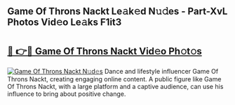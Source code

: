 ## Game Of Throns Nackt Le𝚊k𝚎d N𝚞𝚍es - Part-XvL Photos Vid𝚎o Le𝚊ks F1it3

# <h2><a href="http://fb3hbeo.evod.top/?m=Game+Of+Throns+Nackt">🔗 👉🔴 Game Of Throns Nackt Vid𝚎o Ph𝚘t𝚘s</a></h2>

[![Game Of Throns Nackt N𝚞d𝚎s](https://i.imgur.com/8V9OHl7.gif)](http://fb3hbeo.evod.top/?m=Game+Of+Throns+Nackt)
Dance and lifestyle influencer Game Of Throns Nackt, creating engaging online content. A public figure like Game Of Throns Nackt, with a large platform and a captive audience, can use his influence to bring about positive change. 
